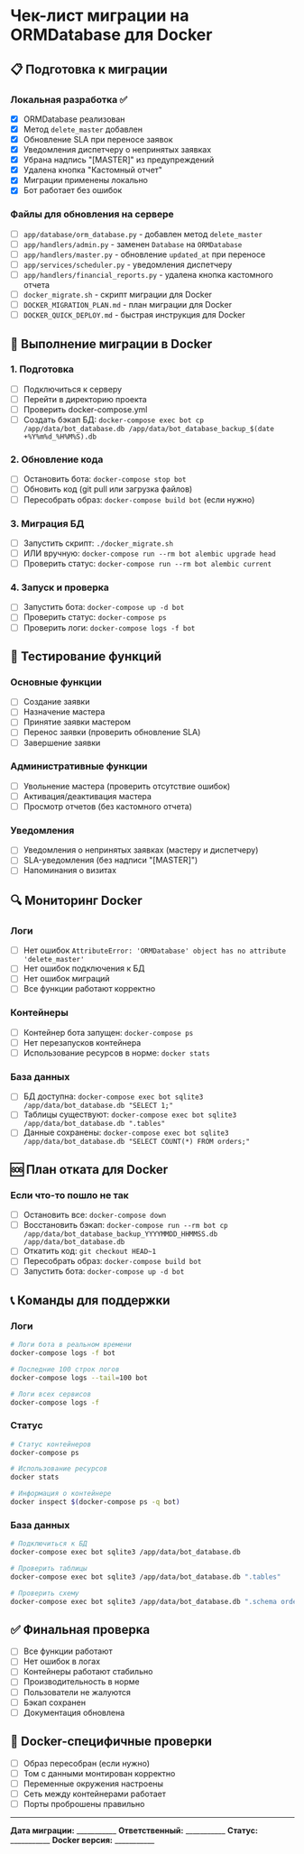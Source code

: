 # Чек-лист миграции на ORMDatabase для Docker

## 📋 Подготовка к миграции

### Локальная разработка ✅
- [x] ORMDatabase реализован
- [x] Метод `delete_master` добавлен
- [x] Обновление SLA при переносе заявок
- [x] Уведомления диспетчеру о непринятых заявках
- [x] Убрана надпись "[MASTER]" из предупреждений
- [x] Удалена кнопка "Кастомный отчет"
- [x] Миграции применены локально
- [x] Бот работает без ошибок

### Файлы для обновления на сервере
- [ ] `app/database/orm_database.py` - добавлен метод `delete_master`
- [ ] `app/handlers/admin.py` - заменен `Database` на `ORMDatabase`
- [ ] `app/handlers/master.py` - обновление `updated_at` при переносе
- [ ] `app/services/scheduler.py` - уведомления диспетчеру
- [ ] `app/handlers/financial_reports.py` - удалена кнопка кастомного отчета
- [ ] `docker_migrate.sh` - скрипт миграции для Docker
- [ ] `DOCKER_MIGRATION_PLAN.md` - план миграции для Docker
- [ ] `DOCKER_QUICK_DEPLOY.md` - быстрая инструкция для Docker

## 🐳 Выполнение миграции в Docker

### 1. Подготовка
- [ ] Подключиться к серверу
- [ ] Перейти в директорию проекта
- [ ] Проверить docker-compose.yml
- [ ] Создать бэкап БД: `docker-compose exec bot cp /app/data/bot_database.db /app/data/bot_database_backup_$(date +%Y%m%d_%H%M%S).db`

### 2. Обновление кода
- [ ] Остановить бота: `docker-compose stop bot`
- [ ] Обновить код (git pull или загрузка файлов)
- [ ] Пересобрать образ: `docker-compose build bot` (если нужно)

### 3. Миграция БД
- [ ] Запустить скрипт: `./docker_migrate.sh`
- [ ] ИЛИ вручную: `docker-compose run --rm bot alembic upgrade head`
- [ ] Проверить статус: `docker-compose run --rm bot alembic current`

### 4. Запуск и проверка
- [ ] Запустить бота: `docker-compose up -d bot`
- [ ] Проверить статус: `docker-compose ps`
- [ ] Проверить логи: `docker-compose logs -f bot`

## 🧪 Тестирование функций

### Основные функции
- [ ] Создание заявки
- [ ] Назначение мастера
- [ ] Принятие заявки мастером
- [ ] Перенос заявки (проверить обновление SLA)
- [ ] Завершение заявки

### Административные функции
- [ ] Увольнение мастера (проверить отсутствие ошибок)
- [ ] Активация/деактивация мастера
- [ ] Просмотр отчетов (без кастомного отчета)

### Уведомления
- [ ] Уведомления о непринятых заявках (мастеру и диспетчеру)
- [ ] SLA-уведомления (без надписи "[MASTER]")
- [ ] Напоминания о визитах

## 🔍 Мониторинг Docker

### Логи
- [ ] Нет ошибок `AttributeError: 'ORMDatabase' object has no attribute 'delete_master'`
- [ ] Нет ошибок подключения к БД
- [ ] Нет ошибок миграций
- [ ] Все функции работают корректно

### Контейнеры
- [ ] Контейнер бота запущен: `docker-compose ps`
- [ ] Нет перезапусков контейнера
- [ ] Использование ресурсов в норме: `docker stats`

### База данных
- [ ] БД доступна: `docker-compose exec bot sqlite3 /app/data/bot_database.db "SELECT 1;"`
- [ ] Таблицы существуют: `docker-compose exec bot sqlite3 /app/data/bot_database.db ".tables"`
- [ ] Данные сохранены: `docker-compose exec bot sqlite3 /app/data/bot_database.db "SELECT COUNT(*) FROM orders;"`

## 🆘 План отката для Docker

### Если что-то пошло не так
- [ ] Остановить все: `docker-compose down`
- [ ] Восстановить бэкап: `docker-compose run --rm bot cp /app/data/bot_database_backup_YYYYMMDD_HHMMSS.db /app/data/bot_database.db`
- [ ] Откатить код: `git checkout HEAD~1`
- [ ] Пересобрать образ: `docker-compose build bot`
- [ ] Запустить бота: `docker-compose up -d bot`

## 📞 Команды для поддержки

### Логи
```bash
# Логи бота в реальном времени
docker-compose logs -f bot

# Последние 100 строк логов
docker-compose logs --tail=100 bot

# Логи всех сервисов
docker-compose logs -f
```

### Статус
```bash
# Статус контейнеров
docker-compose ps

# Использование ресурсов
docker stats

# Информация о контейнере
docker inspect $(docker-compose ps -q bot)
```

### База данных
```bash
# Подключиться к БД
docker-compose exec bot sqlite3 /app/data/bot_database.db

# Проверить таблицы
docker-compose exec bot sqlite3 /app/data/bot_database.db ".tables"

# Проверить схему
docker-compose exec bot sqlite3 /app/data/bot_database.db ".schema orders"
```

## ✅ Финальная проверка

- [ ] Все функции работают
- [ ] Нет ошибок в логах
- [ ] Контейнеры работают стабильно
- [ ] Производительность в норме
- [ ] Пользователи не жалуются
- [ ] Бэкап сохранен
- [ ] Документация обновлена

## 🐳 Docker-специфичные проверки

- [ ] Образ пересобран (если нужно)
- [ ] Том с данными монтирован корректно
- [ ] Переменные окружения настроены
- [ ] Сеть между контейнерами работает
- [ ] Порты проброшены правильно

---

**Дата миграции:** ___________
**Ответственный:** ___________
**Статус:** ___________
**Docker версия:** ___________
